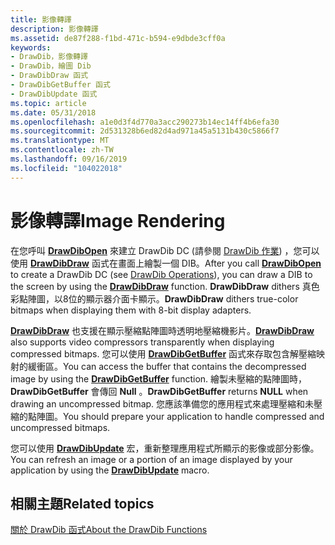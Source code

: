 ```yaml
---
title: 影像轉譯
description: 影像轉譯
ms.assetid: de87f288-f1bd-471c-b594-e9dbde3cff0a
keywords:
- DrawDib，影像轉譯
- DrawDib，繪圖 Dib
- DrawDibDraw 函式
- DrawDibGetBuffer 函式
- DrawDibUpdate 函式
ms.topic: article
ms.date: 05/31/2018
ms.openlocfilehash: a1e0d3f4d770a3acc290273b14ec14ff4b6efa30
ms.sourcegitcommit: 2d531328b6ed82d4ad971a45a5131b430c5866f7
ms.translationtype: MT
ms.contentlocale: zh-TW
ms.lasthandoff: 09/16/2019
ms.locfileid: "104022018"
---
```

# <a name="image-rendering"></a><span data-ttu-id="69b2e-108">影像轉譯</span><span class="sxs-lookup"><span data-stu-id="69b2e-108">Image Rendering</span></span>

<span data-ttu-id="69b2e-109">在您呼叫 [**DrawDibOpen**](/windows/desktop/api/Vfw/nf-vfw-drawdibopen) 來建立 DrawDib DC (請參閱 [DrawDib 作業](drawdib-operations.md)) ，您可以使用 [**DrawDibDraw**](/windows/desktop/api/Vfw/nf-vfw-drawdibdraw) 函式在畫面上繪製一個 DIB。</span><span class="sxs-lookup"><span data-stu-id="69b2e-109">After you call [**DrawDibOpen**](/windows/desktop/api/Vfw/nf-vfw-drawdibopen) to create a DrawDib DC (see [DrawDib Operations](drawdib-operations.md)), you can draw a DIB to the screen by using the [**DrawDibDraw**](/windows/desktop/api/Vfw/nf-vfw-drawdibdraw) function.</span></span> <span data-ttu-id="69b2e-110">**DrawDibDraw** dithers 真色彩點陣圖，以8位的顯示器介面卡顯示。</span><span class="sxs-lookup"><span data-stu-id="69b2e-110">**DrawDibDraw** dithers true-color bitmaps when displaying them with 8-bit display adapters.</span></span>

<span data-ttu-id="69b2e-111">[**DrawDibDraw**](/windows/desktop/api/Vfw/nf-vfw-drawdibdraw) 也支援在顯示壓縮點陣圖時透明地壓縮機影片。</span><span class="sxs-lookup"><span data-stu-id="69b2e-111">[**DrawDibDraw**](/windows/desktop/api/Vfw/nf-vfw-drawdibdraw) also supports video compressors transparently when displaying compressed bitmaps.</span></span> <span data-ttu-id="69b2e-112">您可以使用 [**DrawDibGetBuffer**](/windows/desktop/api/Vfw/nf-vfw-drawdibgetbuffer) 函式來存取包含解壓縮映射的緩衝區。</span><span class="sxs-lookup"><span data-stu-id="69b2e-112">You can access the buffer that contains the decompressed image by using the [**DrawDibGetBuffer**](/windows/desktop/api/Vfw/nf-vfw-drawdibgetbuffer) function.</span></span> <span data-ttu-id="69b2e-113">繪製未壓縮的點陣圖時， **DrawDibGetBuffer** 會傳回 **Null** 。</span><span class="sxs-lookup"><span data-stu-id="69b2e-113">**DrawDibGetBuffer** returns **NULL** when drawing an uncompressed bitmap.</span></span> <span data-ttu-id="69b2e-114">您應該準備您的應用程式來處理壓縮和未壓縮的點陣圖。</span><span class="sxs-lookup"><span data-stu-id="69b2e-114">You should prepare your application to handle compressed and uncompressed bitmaps.</span></span>

<span data-ttu-id="69b2e-115">您可以使用 [**DrawDibUpdate**](/windows/desktop/api/Vfw/nf-vfw-drawdibupdate) 宏，重新整理應用程式所顯示的影像或部分影像。</span><span class="sxs-lookup"><span data-stu-id="69b2e-115">You can refresh an image or a portion of an image displayed by your application by using the [**DrawDibUpdate**](/windows/desktop/api/Vfw/nf-vfw-drawdibupdate) macro.</span></span>

## <a name="related-topics"></a><span data-ttu-id="69b2e-116">相關主題</span><span class="sxs-lookup"><span data-stu-id="69b2e-116">Related topics</span></span>

<dl> <dt>

[<span data-ttu-id="69b2e-117">關於 DrawDib 函式</span><span class="sxs-lookup"><span data-stu-id="69b2e-117">About the DrawDib Functions</span></span>](about-the-drawdib-functions.md)
</dt> </dl>

 

 




